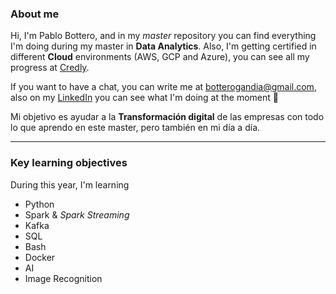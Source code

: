### About me

Hi, I'm Pablo Bottero, and in my *master* repository you can find everything I'm doing during my master in **Data Analytics**. Also, I'm getting certified in different **Cloud** environments (AWS, GCP and Azure), you can see all my progress at [Credly](https://www.credly.com/users/pablo-bottero/badges).

If you want to have a chat, you can write me at [botterogandia@gmail.com](mailto:botterogandia@gmail.com), also on my [LinkedIn](https://www.linkedin.com/in/pablo-bottero/) you can see what I'm doing at the moment 👀

Mi objetivo es ayudar a la **Transformación digital** de las empresas con todo lo que aprendo en este master, pero también en mi día a día.



---



### Key learning objectives

During this year, I'm learning 

- Python
- Spark & *Spark Streaming*
- Kafka
- SQL
- Bash
- Docker
- AI
- Image Recognition